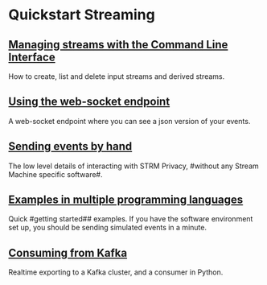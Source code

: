 # Quickstart Streaming

## [Managing streams with the Command Line Interface](/quickstart/creating-streams.md)

How to create, list and delete input streams and derived streams.

## [Using the web-socket endpoint](/quickstart/listen-web-socket.md)

A web-socket endpoint where you can see a json version of your events.

## [Sending events by hand](/quickstart/sending-curl.md)

The low level details of interacting with STRM Privacy, #without any
Stream Machine specific software#.

## [Examples in multiple programming languages](/quickstart/full-example.md)

Quick #getting started## examples. If you have the software environment
set up, you should be sending simulated events in a minute.

## [Consuming from Kafka](/quickstart/exporting-kafka.md)

Realtime exporting to a Kafka cluster, and a consumer in Python.


